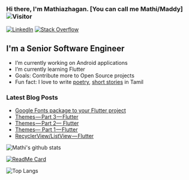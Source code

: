 ### Hi there, I'm Mathiazhagan. [You can call me Mathi/Maddy] ![Visitor](https://visitor-badge.laobi.icu/badge?page_id=mathiazhagan01.repoName)

<a href="https://www.linkedin.com/in/mathiazhagan01/">![LinkedIn](https://img.shields.io/badge/LinkedIn-0077B5?style=for-the-badge&logo=linkedin&logoColor=white)</a> <a href="https://stackoverflow.com/users/5299958/mathiazhagan01"><img alt="Stack Overflow" src="https://img.shields.io/badge/-Stack%20Overflow-FE7A16?style=for-the-badge&logo=stack-overflow&logoColor=white"></a>
 
## I'm a Senior Software Engineer
- I’m currently working on Android applications
- I’m currently learning Flutter
- Goals: Contribute more to Open Source projects
- Fun fact: I love to write [poetry](https://niralan-kirukalgal.blogspot.com/), [short stories](http://niralan-sirukathaigal.blogspot.in/) in Tamil

### Latest Blog Posts
<!-- BLOG-POST-LIST:START -->
- [Google Fonts package to your Flutter project](https://mathiazhagan01.medium.com/google-fonts-package-to-your-flutter-project-ac96c76cb90e?source=rss-ef0c6bef38ba------2)
- [Themes — Part 3 — Flutter](https://mathiazhagan01.medium.com/themes-part-3-flutter-708a07b0a44d?source=rss-ef0c6bef38ba------2)
- [Themes — Part 2— Flutter](https://mathiazhagan01.medium.com/themes-part-2-flutter-934cdec210ef?source=rss-ef0c6bef38ba------2)
- [Themes— Part 1 — Flutter](https://mathiazhagan01.medium.com/themes-part-1-flutter-e963d1eeb94?source=rss-ef0c6bef38ba------2)
- [RecyclerView/ListView — Flutter](https://mathiazhagan01.medium.com/recyclerview-listview-flutter-13e0c69925cb?source=rss-ef0c6bef38ba------2)
<!-- BLOG-POST-LIST:END -->

![Mathi's github stats](https://github-readme-stats.vercel.app/api?username=mathiazhagan01&show_icons=true&theme=material-palenight)

[![ReadMe Card](https://github-readme-stats.vercel.app/api/pin/?username=mathiazhagan01&repo=DrawableColorChange&theme=material-palenight)](https://github.com/mathiazhagan01/DrawableColorChange)

![Top Langs](https://github-readme-stats.vercel.app/api/top-langs/?username=mathiazhagan01&theme=material-palenight)
